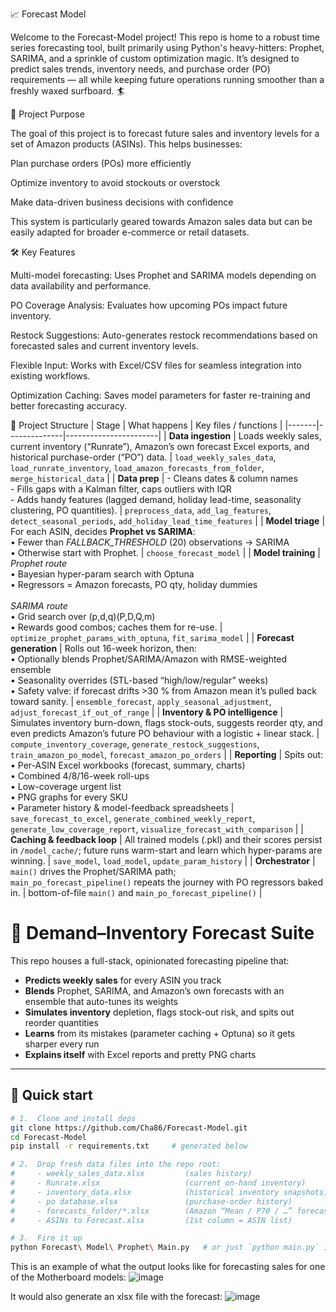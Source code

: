 📈 Forecast Model

Welcome to the Forecast-Model project!
This repo is home to a robust time series forecasting tool, built primarily using Python's heavy-hitters: Prophet, SARIMA, and a sprinkle of custom optimization magic. It’s designed to predict sales trends, inventory needs, and purchase order (PO) requirements — all while keeping future operations running smoother than a freshly waxed surfboard. 🏄

🚀 Project Purpose

The goal of this project is to forecast future sales and inventory levels for a set of Amazon products (ASINs). This helps businesses:

Plan purchase orders (POs) more efficiently

Optimize inventory to avoid stockouts or overstock

Make data-driven business decisions with confidence

This system is particularly geared towards Amazon sales data but can be easily adapted for broader e-commerce or retail datasets.


🛠️ Key Features

Multi-model forecasting: Uses Prophet and SARIMA models depending on data availability and performance.

PO Coverage Analysis: Evaluates how upcoming POs impact future inventory.

Restock Suggestions: Auto-generates restock recommendations based on forecasted sales and current inventory levels.

Flexible Input: Works with Excel/CSV files for seamless integration into existing workflows.

Optimization Caching: Saves model parameters for faster re-training and better forecasting accuracy.

🧩 Project Structure
| Stage | What happens | Key files / functions |
|-------|--------------|-----------------------|
| **Data ingestion** | Loads weekly sales, current inventory (“Runrate”), Amazon’s own forecast Excel exports, and historical purchase-order (“PO”) data. | `load_weekly_sales_data`, `load_runrate_inventory`, `load_amazon_forecasts_from_folder`, `merge_historical_data` |
| **Data prep** | - Cleans dates & column names<br>- Fills gaps with a Kalman filter, caps outliers with IQR<br>- Adds handy features (lagged demand, holiday lead-time, seasonality clustering, PO quantities). | `preprocess_data`, `add_lag_features`, `detect_seasonal_periods`, `add_holiday_lead_time_features` |
| **Model triage** | For each ASIN, decides **Prophet vs SARIMA**: <br>• Fewer than *FALLBACK_THRESHOLD* (20) observations → SARIMA <br>• Otherwise start with Prophet. | `choose_forecast_model` |
| **Model training** | *Prophet route*<br>  • Bayesian hyper-param search with Optuna<br>  • Regressors = Amazon forecasts, PO qty, holiday dummies<br><br>*SARIMA route*<br>  • Grid search over (p,d,q)(P,D,Q,m)<br>  • Rewards good combos; caches them for re-use. | `optimize_prophet_params_with_optuna`, `fit_sarima_model` |
| **Forecast generation** | Rolls out 16-week horizon, then: <br>• Optionally blends Prophet/SARIMA/Amazon with RMSE-weighted ensemble<br>• Seasonality overrides (STL-based “high/low/regular” weeks)<br>• Safety valve: if forecast drifts >30 % from Amazon mean it’s pulled back toward sanity. | `ensemble_forecast`, `apply_seasonal_adjustment`, `adjust_forecast_if_out_of_range` |
| **Inventory & PO intelligence** | Simulates inventory burn-down, flags stock-outs, suggests reorder qty, and even predicts Amazon’s future PO behaviour with a logistic + linear stack. | `compute_inventory_coverage`, `generate_restock_suggestions`, `train_amazon_po_model`, `forecast_amazon_po_orders` |
| **Reporting** | Spits out: <br>• Per-ASIN Excel workbooks (forecast, summary, charts)<br>• Combined 4/8/16-week roll-ups<br>• Low-coverage urgent list<br>• PNG graphs for every SKU<br>• Parameter history & model-feedback spreadsheets | `save_forecast_to_excel`, `generate_combined_weekly_report`, `generate_low_coverage_report`, `visualize_forecast_with_comparison` |
| **Caching & feedback loop** | All trained models (.pkl) and their scores persist in `/model_cache/`; future runs warm-start and learn which hyper-params are winning. | `save_model`, `load_model`, `update_param_history` |
| **Orchestrator** | `main()` drives the Prophet/SARIMA path;<br>`main_po_forecast_pipeline()` repeats the journey with PO regressors baked in. | bottom-of-file `main()` and `main_po_forecast_pipeline()` |

# 🛒 Demand–Inventory Forecast Suite

This repo houses a full-stack, opinionated forecasting pipeline that:

* **Predicts weekly sales** for every ASIN you track  
* **Blends** Prophet, SARIMA, and Amazon’s own forecasts with an ensemble that auto-tunes its weights  
* **Simulates inventory** depletion, flags stock-out risk, and spits out reorder quantities  
* **Learns** from its mistakes (parameter caching + Optuna) so it gets sharper every run  
* **Explains itself** with Excel reports and pretty PNG charts

---

## 🚀 Quick start

```bash
# 1.  Clone and install deps
git clone https://github.com/Cha86/Forecast-Model.git
cd Forecast-Model
pip install -r requirements.txt     # generated below

# 2.  Drop fresh data files into the repo root:
#     - weekly_sales_data.xlsx         (sales history)
#     - Runrate.xlsx                   (current on-hand inventory)
#     - inventory_data.xlsx            (historical inventory snapshots)
#     - po database.xlsx               (purchase-order history)
#     - forecasts_folder/*.xlsx        (Amazon “Mean / P70 / …” forecasts)
#     - ASINs to Forecast.xlsx         (1st column = ASIN list)

# 3.  Fire it up
python Forecast\ Model\ Prophet\ Main.py   # or just `python main.py` if you rename

```

This is an example of what the output looks like for forecasting sales for one of the Motherboard models:
![image](https://github.com/user-attachments/assets/c72c0ba4-9f6f-4071-81e6-55470c523ad9)

It would also generate an xlsx file with the forecast:
![image](https://github.com/user-attachments/assets/fa5e900c-0550-49a7-8238-a530b2d48ae2)



